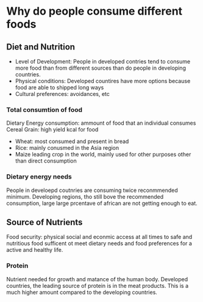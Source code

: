 # Why do people consume different foods

## Diet and Nutrition

- Level of Development: People in developed contries tend to consume more food than from different sources than do people in developing countries.
- Physical conditions: Developed countires have more options because food are able to shipped long ways
- Cultural preferences: avoidances, etc

### Total consumtion of food

Dietary Energy consumption: ammount of food that an individual consumes
Cereal Grain: high yield kcal for food

- Wheat: most consumed and present in bread
- Rice: mainly conusmed in the Asia region 
- Maize leading crop in the world, mainly used for other purposes other than direct consumption

### Dietary energy needs

People in develoepd coutnries are consuming twice reconmmended minimum. Developing regions, tho still bove the recommended consumption, large large prcentave of african are not getting enough to eat.

## Source of Nutrients

Food security: physical social and econmic access at all times to safe and nutritious food sufficent ot meet dietary needs and food preferences for a active and healthy life.

### Protein 

Nutrient needed for growth and matance of the human body. Developed countries, the leading source of protein is in the meat products. This is a much higher amount compared to the developing countries. 